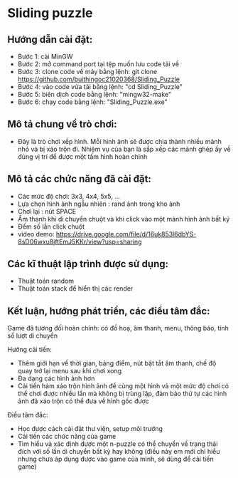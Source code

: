 # Sliding puzzle

## Hướng dẫn cài đặt:

- Bước 1: cài MinGW
- Bước 2: mở command port tại tệp muốn lưu code tải về
- Bước 3: clone code về máy bằng lệnh: git clone https://github.com/buithingoc21020368/Sliding_Puzzle
- Bước 4: vào code vừa tải bằng lệnh: "cd Sliding_Puzzle"
- Bước 5: biên dịch code bằng lệnh: "mingw32-make"
- Bước 6: chạy code bằng lệnh: "Sliding_Puzzle.exe"

## Mô tả chung về trò chơi:

- Đây là trò chơi xếp hình. Mỗi hình ảnh sẽ được chia thành nhiều mảnh nhỏ và bị xáo trộn đi. Nhiệm vụ của bạn là sắp xếp các mảnh ghép ấy về đúng vị trí để được một tấm hình hoàn chỉnh

## Mô tả các chức năng đã cài đặt:

- Các mức độ chơi: 3x3, 4x4, 5x5, ...
- Lựa chọn hình ảnh ngẫu nhiên : rand ảnh trong kho ảnh
- Chơi lại : nút SPACE
- Âm thanh khi di chuyển chuột và khi click vào một mảnh hình ảnh bất ký
- Đếm số lần click chuột
- video demo: https://drive.google.com/file/d/16uk853l6dbYS-8sD06wxu8jftEmJ5KKr/view?usp=sharing

## Các kĩ thuật lập trình được sử dụng:

- Thuật toán random
- Thuật toán stack để hiển thị các render

## Kết luận, hướng phát triển, các điều tâm đắc:

Game đã tương đối hoàn chỉnh: có đồ hoạ, âm thanh, menu, thông báo, tính số lượt di chuyển

Hướng cải tiến:
- Thêm giới hạn về thời gian, bảng điểm, nút bật tắt âm thanh, chế độ quay trở lại menu sau khi chơi xong
- Đa dạng các hình ảnh hơn
- Cải tiến hàm xáo trộn hình ảnh để cùng một hình và một mức độ chơi có thể chơi được nhiều lần mà không bị trùng lặp, đảm bảo thứ tự các hình ảnh đã xáo trộn có thể đưa về hình gốc được 

Điều tâm đắc: 
- Học được cách cài đặt thư viện, setup môi trường
- Cải tiến các chức năng của game
- Tìm hiểu và xác định được một n-puzzle có thể chuyển về trạng thái đích với số lần di chuyển bất kỳ hay không (điều này em mới chỉ hiểu nhưng chưa áp dụng được vào game của mình, sẽ dùng để cải tiến game)